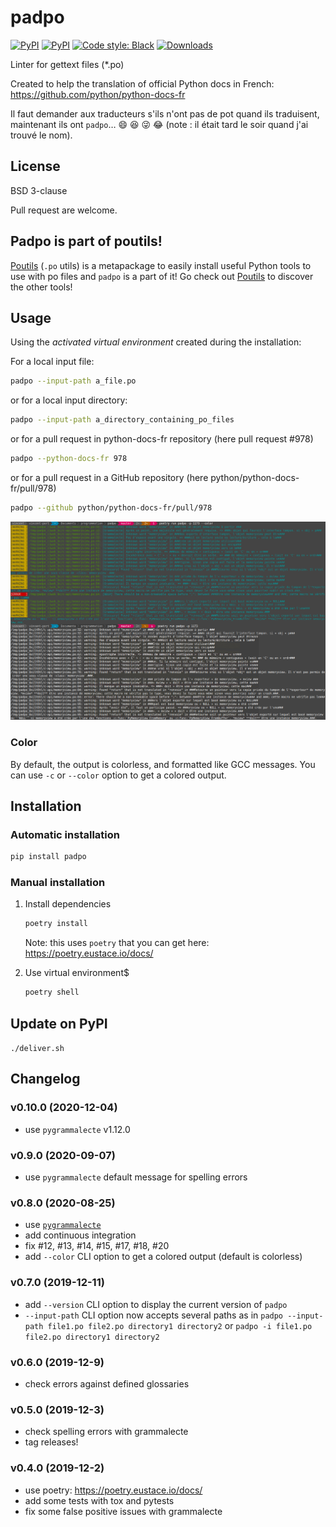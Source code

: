 # padpo

[![PyPI](https://img.shields.io/pypi/v/padpo.svg)](https://pypi.python.org/pypi/padpo)
[![PyPI](https://img.shields.io/pypi/l/padpo.svg)](https://github.com/vpoulailleau/padpo/blob/master/LICENSE)
[![Code style: Black](https://img.shields.io/badge/code%20style-black-000000.svg)](https://github.com/ambv/black)
[![Downloads](https://pepy.tech/badge/padpo)](https://pepy.tech/project/padpo)
<!--
[![Travis](https://api.travis-ci.com/vpoulailleau/padpo.svg?branch=master)](https://travis-ci.com/vpoulailleau/padpo)
[![Test Coverage](https://api.codeclimate.com/v1/badges/ab4759d5dc9cc7ea915e/test_coverage)](https://codeclimate.com/github/vpoulailleau/padpo/test_coverage)
[![Maintainability](https://api.codeclimate.com/v1/badges/ab4759d5dc9cc7ea915e/maintainability)](https://codeclimate.com/github/vpoulailleau/padpo/maintainability)
-->


Linter for gettext files (*.po)

Created to help the translation of official Python docs in French: https://github.com/python/python-docs-fr

Il faut demander aux traducteurs s'ils n'ont pas de pot quand ils traduisent, maintenant ils ont `padpo`…
:smile: :laughing: :stuck_out_tongue_winking_eye: :joy: (note : il était tard le soir quand j'ai trouvé le nom).

## License

BSD 3-clause

Pull request are welcome.

## Padpo is part of poutils!

[Poutils](https://pypi.org/project/poutils) (`.po` utils) is a metapackage to easily install useful Python tools to use with po files
and `padpo` is a part of it! Go check out [Poutils](https://pypi.org/project/poutils) to discover the other tools!


## Usage

Using the *activated virtual environment* created during the installation:

For a local input file:

```bash
padpo --input-path a_file.po
```

or for a local input directory:

```bash
padpo --input-path a_directory_containing_po_files
```

or for a pull request in python-docs-fr repository (here pull request #978)

```bash
padpo --python-docs-fr 978
```

or for a pull request in a GitHub repository (here python/python-docs-fr/pull/978)

```bash
padpo --github python/python-docs-fr/pull/978
```

![Screenshot](screenshot.png)

### Color

By default, the output is colorless, and formatted like GCC messages. You can use `-c`
or `--color` option to get a colored output.

## Installation

### Automatic installation

```bash
pip install padpo
```

### Manual installation

1. Install dependencies

   ```bash
   poetry install
   ```

   Note: this uses `poetry` that you can get here: https://poetry.eustace.io/docs/

2. Use virtual environment$

   ```bash
   poetry shell
   ```

## Update on PyPI

`./deliver.sh`

## Changelog

### v0.10.0 (2020-12-04)

* use `pygrammalecte` v1.12.0

### v0.9.0 (2020-09-07)

* use `pygrammalecte` default message for spelling errors

### v0.8.0 (2020-08-25)

* use [`pygrammalecte`](https://github.com/vpoulailleau/pygrammalecte)
* add continuous integration
* fix #12, #13, #14, #15, #17, #18, #20
* add `--color` CLI option to get a colored output (default is colorless)

### v0.7.0 (2019-12-11)

* add `--version` CLI option to display the current version of `padpo`
* `--input-path` CLI option now accepts several paths as in
  `padpo --input-path file1.po file2.po directory1 directory2` or
  `padpo -i file1.po file2.po directory1 directory2`

### v0.6.0 (2019-12-9)

* check errors against defined glossaries

### v0.5.0 (2019-12-3)

* check spelling errors with grammalecte
* tag releases!

### v0.4.0 (2019-12-2)

* use poetry: https://poetry.eustace.io/docs/
* add some tests with tox and pytests
* fix some false positive issues with grammalecte
